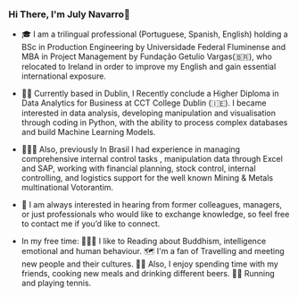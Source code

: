 ### Hi There, I'm July Navarro👋

- 🎓 I am a trilingual professional (Portuguese, Spanish, English) holding a BSc in Production Engineering by Universidade Federal Fluminense and MBA in Project Management by Fundação Getulio Vargas(🇧🇷), who relocated to Ireland in order to improve my English and gain essential international exposure.


- 👩‍💻 Currently based in Dublin, I Recently conclude a Higher Diploma in Data Analytics for Business at CCT College Dublin (🇮🇪). I became interested in data analysis, developing manipulation and visualisation through coding in Python, with the ability to process complex databases and build Machine Learning Models. 

- 👷🏽‍♀️ Also, previously In Brasil I had experience in managing comprehensive internal control tasks , manipulation data through Excel and SAP, working with financial planning, stock control, internal controlling, and logistics support for the well known Mining & Metals multinational Votorantim.

- 🙌 I am always interested in hearing from former colleagues, managers, or just professionals who would like to exchange knowledge, so feel free to contact me if you’d like to connect.

- In my free time: 
  📗🧘🏼‍ I like to Reading about Buddhism, intelligence emotional and human behaviour.
  🗺️ I'm a fan of Travelling and meeting new people and their cultures. 
  🍝🍻 Also, I enjoy spending time with my friends, cooking new meals and drinking different beers. 
  👟🎾 Running and playing tennis.
